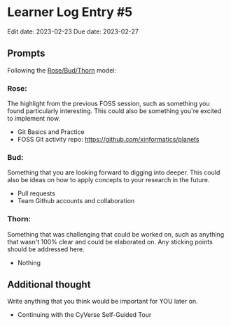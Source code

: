 # Learner Log Entry #5
Edit date: 2023-02-23
Due  date: 2023-02-27



## Prompts
Following the [Rose/Bud/Thorn](https://www.panoramaed.com/blog/rose-bud-thorn-activity-and-worksheet#:~:text=%22Rose%2C%20Bud%2C%20Thorn%22%20is%20a%20mindful%20design%2D,day%2C%20week%2C%20or%20month.) model:

### Rose:
The highlight from the previous FOSS session, such as something you found particularly interesting. This could also be something you're excited to implement now.
* Git Basics and Practice
* FOSS Git activity repo: https://github.com/xinformatics/planets


### Bud: 
Something that you are looking forward to digging into deeper. This could also be ideas on how to apply concepts to your research in the future.
* Pull requests 
* Team Github accounts and collaboration

### Thorn: 
Something that was challenging that could be worked on, such as anything that wasn't 100% clear and could be elaborated on. Any sticking points should be addressed here. 
* Nothing

## Additional thought
Write anything that you think would be important for YOU later on.
* Continuing with the CyVerse Self-Guided Tour
